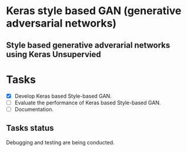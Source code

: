 # Keras style based GAN (generative adversarial networks)
## Style based generative adverarial networks using Keras Unsupervied

# Tasks
- [X] Develop Keras based Style-based GAN.
- [ ] Evaluate the performance of Keras based Style-based GAN.
- [ ] Documentation.

## Tasks status
Debugging and testing are being conducted.
